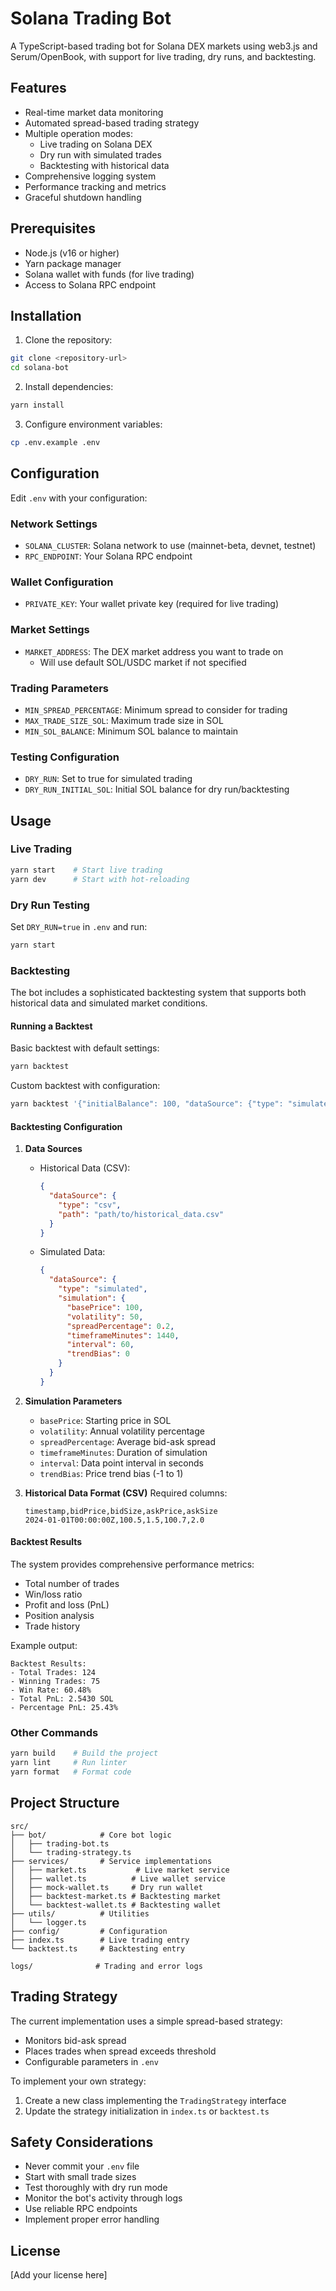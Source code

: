 # Solana Trading Bot

A TypeScript-based trading bot for Solana DEX markets using web3.js and Serum/OpenBook, with support for live trading, dry runs, and backtesting.

## Features

- Real-time market data monitoring
- Automated spread-based trading strategy
- Multiple operation modes:
  - Live trading on Solana DEX
  - Dry run with simulated trades
  - Backtesting with historical data
- Comprehensive logging system
- Performance tracking and metrics
- Graceful shutdown handling

## Prerequisites

- Node.js (v16 or higher)
- Yarn package manager
- Solana wallet with funds (for live trading)
- Access to Solana RPC endpoint

## Installation

1. Clone the repository:
```bash
git clone <repository-url>
cd solana-bot
```

2. Install dependencies:
```bash
yarn install
```

3. Configure environment variables:
```bash
cp .env.example .env
```

## Configuration

Edit `.env` with your configuration:

### Network Settings
- `SOLANA_CLUSTER`: Solana network to use (mainnet-beta, devnet, testnet)
- `RPC_ENDPOINT`: Your Solana RPC endpoint

### Wallet Configuration
- `PRIVATE_KEY`: Your wallet private key (required for live trading)

### Market Settings
- `MARKET_ADDRESS`: The DEX market address you want to trade on
  - Will use default SOL/USDC market if not specified

### Trading Parameters
- `MIN_SPREAD_PERCENTAGE`: Minimum spread to consider for trading
- `MAX_TRADE_SIZE_SOL`: Maximum trade size in SOL
- `MIN_SOL_BALANCE`: Minimum SOL balance to maintain

### Testing Configuration
- `DRY_RUN`: Set to true for simulated trading
- `DRY_RUN_INITIAL_SOL`: Initial SOL balance for dry run/backtesting

## Usage

### Live Trading
```bash
yarn start    # Start live trading
yarn dev      # Start with hot-reloading
```

### Dry Run Testing
Set `DRY_RUN=true` in `.env` and run:
```bash
yarn start
```

### Backtesting
The bot includes a sophisticated backtesting system that supports both historical data and simulated market conditions.

#### Running a Backtest
Basic backtest with default settings:
```bash
yarn backtest
```

Custom backtest with configuration:
```bash
yarn backtest '{"initialBalance": 100, "dataSource": {"type": "simulated", "simulation": {"basePrice": 100, "volatility": 30, "timeframeMinutes": 1440}}}'
```

#### Backtesting Configuration

1. **Data Sources**
   - Historical Data (CSV):
     ```json
     {
       "dataSource": {
         "type": "csv",
         "path": "path/to/historical_data.csv"
       }
     }
     ```
   - Simulated Data:
     ```json
     {
       "dataSource": {
         "type": "simulated",
         "simulation": {
           "basePrice": 100,
           "volatility": 50,
           "spreadPercentage": 0.2,
           "timeframeMinutes": 1440,
           "interval": 60,
           "trendBias": 0
         }
       }
     }
     ```

2. **Simulation Parameters**
   - `basePrice`: Starting price in SOL
   - `volatility`: Annual volatility percentage
   - `spreadPercentage`: Average bid-ask spread
   - `timeframeMinutes`: Duration of simulation
   - `interval`: Data point interval in seconds
   - `trendBias`: Price trend bias (-1 to 1)

3. **Historical Data Format (CSV)**
   Required columns:
   ```csv
   timestamp,bidPrice,bidSize,askPrice,askSize
   2024-01-01T00:00:00Z,100.5,1.5,100.7,2.0
   ```

#### Backtest Results
The system provides comprehensive performance metrics:
- Total number of trades
- Win/loss ratio
- Profit and loss (PnL)
- Position analysis
- Trade history

Example output:
```
Backtest Results:
- Total Trades: 124
- Winning Trades: 75
- Win Rate: 60.48%
- Total PnL: 2.5430 SOL
- Percentage PnL: 25.43%
```

### Other Commands
```bash
yarn build    # Build the project
yarn lint     # Run linter
yarn format   # Format code
```

## Project Structure

```
src/
├── bot/            # Core bot logic
│   ├── trading-bot.ts
│   └── trading-strategy.ts
├── services/       # Service implementations
│   ├── market.ts           # Live market service
│   ├── wallet.ts          # Live wallet service
│   ├── mock-wallet.ts     # Dry run wallet
│   ├── backtest-market.ts # Backtesting market
│   └── backtest-wallet.ts # Backtesting wallet
├── utils/          # Utilities
│   └── logger.ts
├── config/         # Configuration
├── index.ts        # Live trading entry
└── backtest.ts     # Backtesting entry

logs/              # Trading and error logs
```

## Trading Strategy

The current implementation uses a simple spread-based strategy:
- Monitors bid-ask spread
- Places trades when spread exceeds threshold
- Configurable parameters in `.env`

To implement your own strategy:
1. Create a new class implementing the `TradingStrategy` interface
2. Update the strategy initialization in `index.ts` or `backtest.ts`

## Safety Considerations

- Never commit your `.env` file
- Start with small trade sizes
- Test thoroughly with dry run mode
- Monitor the bot's activity through logs
- Use reliable RPC endpoints
- Implement proper error handling

## License

[Add your license here] 